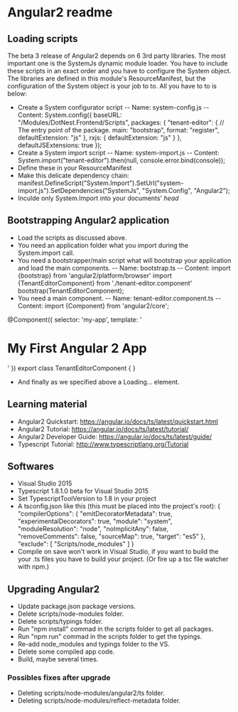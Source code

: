 # Angular2 readme



## Loading scripts

The beta 3 release of Angular2 depends on 6 3rd party libraries. The most important one is the SystemJs dynamic module loader.
You have to include these scripts in an exact order and you have to configure the System object.
The libraries are defined in this module's ResourceManifest, but the configuration of the System object is your job to to.
All you have to to is below:
- Create a System configurator script
-- Name: system-config.js
-- Content: 
System.config({
    baseURL: "/Modules/DotNest.Frontend/Scripts",
    packages: {
        "tenant-editor": {
            // The entry point of the package.
            main: "bootstrap",
            format: "register",
            defaultExtension: "js"
        },
        rxjs: {
            defaultExtension: "js"
        }
    },
    defaultJSExtensions: true
});
- Create a System import script
-- Name: system-import.js
-- Content: 
System.import("tenant-editor").then(null, console.error.bind(console));
- Define these in your ResourceManifest
- Make this delicate dependency chain: manifest.DefineScript("System.Import").SetUrl("system-import.js").SetDependencies("SystemJs", "System.Config", "Angular2");
- Inculde only System.Import into your documents' _head_


## Bootstrapping Angular2 application

- Load the scripts as discussed above.
- You need an application folder what you import during the System.import call.
- You need a bootstrapper/main script what will bootstrap your application and load the main components.
-- Name: bootstrap.ts
-- Content:
import {bootstrap}    from 'angular2/platform/browser'
import {TenantEditorComponent} from './tenant-editor.component'
bootstrap(TenantEditorComponent);
- You need a main component.
-- Name: tenant-editor.component.ts
-- Content:
import {Component} from 'angular2/core';

@Component({
    selector: 'my-app',
    template: '<h1>My First Angular 2 App</h1>'
})
export class TenantEditorComponent { }
- And finally as we specified above a <my-app>Loading...</my-app> element.


## Learning material

- Angular2 Quickstart: https://angular.io/docs/ts/latest/quickstart.html
- Angular2 Tutorial: https://angular.io/docs/ts/latest/tutorial/
- Angular2 Developer Guide: https://angular.io/docs/ts/latest/guide/
- Typescript Tutorial: http://www.typescriptlang.org/Tutorial


## Softwares

- Visual Studio 2015
- Typescript 1.8.1.0 beta for Visual Studio 2015
- Set TypescriptToolVersion to 1.8 in your project
- A tsconfig.json like this (this must be placed into the project's root):
{
  "compilerOptions": {
    "emitDecoratorMetadata": true,
    "experimentalDecorators": true,
    "module": "system",
    "moduleResolution": "node",
    "noImplicitAny": false,
    "removeComments": false,
    "sourceMap": true,
    "target": "es5"
  },
  "exclude": [
    "Scripts/node_modules"
  ]
}
- Compile on save won't work in Visual Studio, if you want to build the your .ts files you have to build your project. (Or fire up a tsc file watcher with npm.)

## Upgrading Angular2

- Update package.json package versions.
- Delete scripts/node-modules folder.
- Delete scripts/typings folder.
- Run "npm install" commad in the scripts folder to get all packages.
- Run "npm run" commad in the scripts folder to get the typings.
- Re-add node_modules and typings folder to the VS.
- Delete some compiled app code.
- Build, maybe several times.

### Possibles fixes after upgrade

- Deleting scripts/node-modules/angular2/ts folder.
- Deleting scripts/node-modules/reflect-metadata folder.
